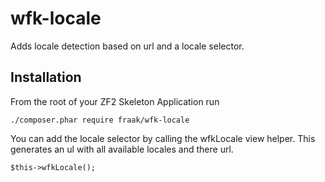 wfk-locale
==========

Adds locale detection based on url and a locale selector.

Installation
------------

From the root of your ZF2 Skeleton Application run

    ./composer.phar require fraak/wfk-locale

You can add the locale selector by calling the wfkLocale view helper. This generates an ul with all available locales and there url.

    $this->wfkLocale();